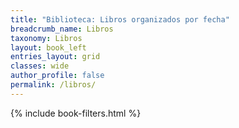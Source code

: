 ```yaml
---
title: "Biblioteca: Libros organizados por fecha"
breadcrumb_name: Libros
taxonomy: Libros
layout: book_left
entries_layout: grid
classes: wide
author_profile: false
permalink: /libros/  
---
```


{% include book-filters.html %}




